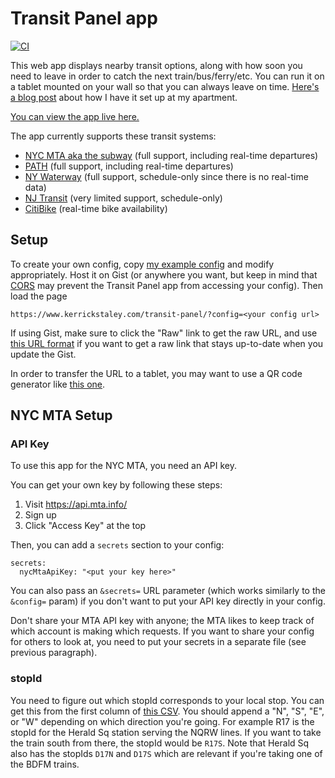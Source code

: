 # Transit Panel app
[![CI](https://github.com/kerrickstaley/transit-panel/actions/workflows/npm-test.yaml/badge.svg)](https://github.com/kerrickstaley/transit-panel/actions/workflows/npm-test.yaml)

This web app displays nearby transit options, along with how soon you need to leave in order to catch the next train/bus/ferry/etc. You can run it on a tablet mounted on your wall so that you can always leave on time. [Here's a blog post](https://www.kerrickstaley.com/2022/02/25/transit-panel) about how I have it set up at my apartment.

[You can view the app live here.](https://www.kerrickstaley.com/transit-panel/?config=https://gist.githubusercontent.com/kerrickstaley/515920f7d552bc8027dc57eed4ec76b8/raw)

The app currently supports these transit systems:
- [NYC MTA aka the subway](https://new.mta.info/) (full support, including real-time departures)
- [PATH](https://www.panynj.gov/path/en/index.html) (full support, including real-time departures)
- [NY Waterway](https://www.nywaterway.com/) (full support, schedule-only since there is no real-time data)
- [NJ Transit](https://www.njtransit.com/) (very limited support, schedule-only)
- [CitiBike](https://citibikenyc.com/) (real-time bike availability)

## Setup
To create your own config, copy [my example config](https://gist.github.com/kerrickstaley/515920f7d552bc8027dc57eed4ec76b8) and modify appropriately. Host it on Gist (or anywhere you want, but keep in mind that [CORS](https://developer.mozilla.org/en-US/docs/Web/HTTP/CORS) may prevent the Transit Panel app from accessing your config). Then load the page
```
https://www.kerrickstaley.com/transit-panel/?config=<your config url>
```
If using Gist, make sure to click the "Raw" link to get the raw URL, and use [this URL format](https://stackoverflow.com/a/37997658/785404) if you want to get a raw link that stays up-to-date when you update the Gist.

In order to transfer the URL to a tablet, you may want to use a QR code generator like [this one](https://www.qr-code-generator.com/).

## NYC MTA Setup
### API Key
To use this app for the NYC MTA, you need an API key.

You can get your own key by following these steps:
1. Visit https://api.mta.info/
2. Sign up
3. Click "Access Key" at the top

Then, you can add a `secrets` section to your config:
```
secrets:
  nycMtaApiKey: "<put your key here>"
```

You can also pass an `&secrets=` URL parameter (which works similarly to the `&config=` param) if you don't want to put your API key directly in your config.

Don't share your MTA API key with anyone; the MTA likes to keep track of which account is making which requests. If you want to share your config for others to look at, you need to put your secrets in a separate file (see previous paragraph).

### stopId
You need to figure out which stopId corresponds to your local stop. You can get this from the first column of [this CSV](https://data.ny.gov/resource/39hk-dx4f.csv). You should append a "N", "S", "E", or "W" depending on which direction you're going. For example R17 is the stopId for the Herald Sq station serving the NQRW lines. If you want to take the train south from there, the stopId would be `R17S`. Note that Herald Sq also has the stopIds `D17N` and `D17S` which are relevant if you're taking one of the BDFM trains.
